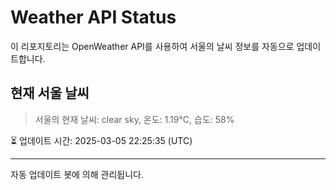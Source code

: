 
# Weather API Status

이 리포지토리는 OpenWeather API를 사용하여 서울의 날씨 정보를 자동으로 업데이트합니다.

## 현재 서울 날씨
> 서울의 현재 날씨: clear sky, 온도: 1.19°C, 습도: 58%

⏳ 업데이트 시간: 2025-03-05 22:25:35 (UTC)

---
자동 업데이트 봇에 의해 관리됩니다.
